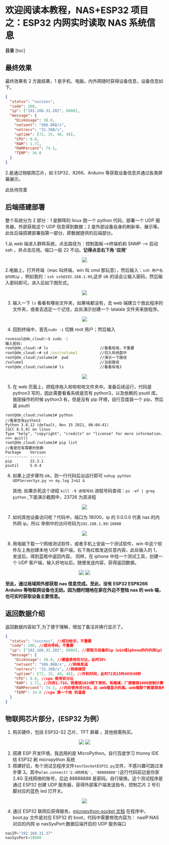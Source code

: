 # 欢迎阅读本教程，NAS+ESP32 项目之：ESP32 内网实时读取 NAS 系统信息

**目录**
[toc]

## 最终效果

最终效果有 2 方面结果，1 是手机、电脑，内外网随时获得设备信息，设备信息如下。

```json
{
  "status": "success",
  "code": 200,
  "ip": ["192.168.31.202", 8080],
  "message": {
    "DiskUsage": 38.0,
    "netsent": "506.8KB/s",
    "netrecv": "32.3KB/s",
    "uptime": [72, 15, 48, 48],
    "CPU": 8.8,
    "RAM": 1.71,
    "RAMPercent": 74.3,
    "TEMP": 34.0
  }
}
```

2.是通过物联网芯片，如 ESP32、8266、Arduino 等获取设备信息并通过各类屏幕展示。

此处待完善

## 后端搭建部署

整个系统分为 2 部分：1 是群晖的 linux 跑一个 python 代码，部署一个 UDP 服务器，外部获取这个 UDP 信息得到数据；2 是外部设备自身的刷新率、展示等。此处后端搭建部署指第一部分，即数据提供的后端部分。

1.从 web 端进入群晖系统，点击路径为：控制面板——>终端机和 SNMP ——> 启动 ssh ，并点击应用。端口一般 22 不动。**记得点击右下角 '应用'**

<div style="vertical-align: middle;text-align: center;">
<img src="statics/ssh开启.jpg" style="max-width:60%">
</div>

2.电脑上，打开终端（mac 叫终端，win 叫 cmd 那玩意），然后输入：`ssh 用户名@内网ip` ，例如我的：`ssh ssh@192.168.1.99`,这步 ok 的话会让输入密码，然后输入密码即可。进入后如下图形式。

<div style="vertical-align: middle;text-align: center;">
<img src="statics/终端.png" style="max-width:60%" >
</div>

3. 输入一下 `ls` 看看有哪些文件夹，如果啥都没有，去 web 端建立个放此程序的文件夹，或者去选定一个记住，此处演示创建一个 lalalala 文件夹来放程序。
<div style="vertical-align: middle;text-align: center;">
<img src="statics/共享文件夹.jpg" style="max-width:60%" >
</div>

4. 回到终端中，首先`sudo -i` 切换 root 用户；然后输入

```cmd
rovesoul@dm_cloud:~$ sudo -i
输入密码:
root@dm_cloud:~# ls                       //看看有啥，不重要
root@dm_cloud:~# cd /usr/volume1          //切入系统盘中
root@dm_cloud:/volume1#  pwd              //演示一下路径
/volume1                                  //当前路径
root@dm_cloud:/volume1# ls                //看看有啥J
```

<div style="vertical-align: middle;text-align: center;">
<img src="statics/ssh找文件夹.jpg" style="max-width:60%" >
</div>

5. 在 web 页面上，把程序拖入啦啦啦啦文件夹中。准备后续运行，代码是 python3 写的，因此需要看看系统是否有 python3，以及依赖的 psutil 库。 我刚操作的时候 python3 有，但是没有 pip 环境，自行百度装一个 pip，然后装 psutil

```
root@dm_cloud:/volume1# python                                              //看是否有python3
Python 3.8.12 (default, Nov 15 2021, 06:04:41)
[GCC 8.5.0] on linux
Type "help", "copyright", "credits" or "license" for more information.
>>> quit()
root@dm_cloud:/volume1# pip list                                            //看是否有需要的依赖
Package    Version
---------- -------
pip        22.3.1
psutil     5.9.4
```

6. 如果上述步骤均 ok，则一行代码后台运行即可
   `nohup python UDPServerSys.py >> my.log 2>&1 &`

   其他. 如果杀死这个进程 `kill -9 进程号码`
   进程号码查询：`ps -ef | grep python` ,下面演示截图中，23726 为其进程

<div style="vertical-align: middle;text-align: center;">
<img src="statics/python进程.png" style="max-width:60%" >
</div>

7. 如何其他设备访问呢？代码中，端口为 18000，ip 的 0.0.0.0 代表 nas 的内外网 ip。所以 举例中的访问号码为`192.168.1.99:18000`
<div style="vertical-align: middle;text-align: center;">
<img src="statics/代码中端口.jpg" style="max-width:60%" >
</div>

8. 用电脑下载一个网络测试软件，或者手机上安装一个测试软件，win 中这个软件左上角创建本地 UDP 客户端，右下角红框发送任意内容，此处输入的 1，发送后，得到蓝框中返回内容。
   同样，在 iphone 中找一个测试工具，创建一个 UDP 客户端，输入好地址后，随便发送内容，获得返回数据。

<div style="vertical-align: top;text-align: center;">
<img src="statics/win测试.jpg" style="max-width:45%" >
<img src="statics/iphone测试.jpg" style="max-width:45%" >
</div>

**至此，通过局域网外部获取 nas 信息完成。至此，没有 ESP32 ESP8266 Arduino 等物联网设备也无妨。因为随时随地在家在外边不登陆 nas 的 web 端，也可实时获取设备主要信息。**

## 返回数据介绍

返回数据内容如下,为了便于理解，增加了备注并换行显示了。

```json
{
  "status": "success", //成功标识，不重要
  "code": 200, //成功号码，不重要
  "ip": ["192.168.31.202", 8080], //获取方设备的ip（win或iphone的内外网ip）
  "message": {
    "DiskUsage": 38.0, //硬盘使用百分比，此时38%
    "netsent": "506.8KB/s", //网络发送
    "netrecv": "32.3KB/s", //网络接受
    "uptime": [72, 15, 48, 48], //开机时间，此时72天15时48分48秒
    "CPU": 8.8, //cpu 使用百分比
    "RAM": 1.71, //内存1.71G，我是按1024除下来的，有缩减，厂商都按1000进制计算的
    "RAMPercent": 74.3, //内存使用百分比。比 web端显示的高。web端那个数据我各种算没算出来他怎么计算的
    "TEMP": 34.0 //cpu 第一个核 的温度
  }
}
```

## 物联网芯片部分，(ESP32 为例）

1. 购买硬件，包括 ESP32-S2 芯片、TFT 屏幕 ，其他按需购买。

<div style="vertical-align: top;text-align: center;">
    <img src="statics/ESP32.jpg" style="max-width:45%" >
    <img src="statics/TFT屏幕.jpg" style="max-width:45%" >
</div>

2. 搭建 ESP 开发环境，我选用的是 MicroPython。自行百度学习 thonny IDE 给 ESP32 刷 micropython 系统
3. 搭建好后，有个测试见程序文件`testSocketESP32.py`文件，不感兴趣可跳过本步骤 3。其中`wlan.connect('2.4网络名', '88888888')`这行代码前边是你家 2.4G 无线网络的账号，后边 88888888 是密码。自行替换。这个测试程序是通过 ESP32 创建 UDP 服务器，获得外部客户端发送指令，控制芯片 2 号引脚对应的蓝色 led 灯开关。
<div style="vertical-align: top;text-align: center;">
    <img src="statics/onoff.jpg" style="max-width:80%" >
</div>

4. 通过 ESP32 联网后获得服务。[micropython-socket 文档](http://docs.micropython.org/en/latest/library/socket.html)
   在程序中，boot.py 文件是对应 ESP32 的 boot，代码中需要修改内容为：
   nasIP:NAS 对应的内网 ip
   nasSysPort:数据后端开启的 UDP 服务端口

```python
nasIP="192.168.31.37"
nasSysPort=18000
```
